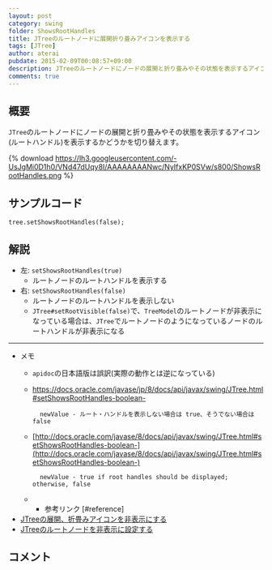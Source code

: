 ```yaml
---
layout: post
category: swing
folder: ShowsRootHandles
title: JTreeのルートノードに展開折り畳みアイコンを表示する
tags: [JTree]
author: aterai
pubdate: 2015-02-09T00:08:57+09:00
description: JTreeのルートノードにノードの展開と折り畳みやその状態を表示するアイコン(ルートハンドル)を表示するかどうかを切り替えます。
comments: true
---
```

## 概要
`JTree`のルートノードにノードの展開と折り畳みやその状態を表示するアイコン(ルートハンドル)を表示するかどうかを切り替えます。

{% download https://lh3.googleusercontent.com/-UsJgMi0D1h0/VNd47dUqy8I/AAAAAAAANwc/NyIfxKP0SVw/s800/ShowsRootHandles.png %}

## サンプルコード
<pre class="prettyprint"><code>tree.setShowsRootHandles(false);
</code></pre>

## 解説
- 左: `setShowsRootHandles(true)`
    - ルートノードのルートハンドルを表示する
- 右: `setShowsRootHandles(false)`
    - ルートノードのルートハンドルを表示しない
    - `JTree#setRootVisible(false)`で、`TreeModel`のルートノードが非表示になっている場合は、`JTree`でルートノードのようになっているノードのルートハンドルが非表示になる

<!-- dummy comment line for breaking list -->

- - - -
- メモ
    - `apidoc`の日本語版は誤訳(実際の動作とは逆になっている)
    - https://docs.oracle.com/javase/jp/8/docs/api/javax/swing/JTree.html#setShowsRootHandles-boolean-
    
    		newValue - ルート・ハンドルを表示しない場合は true、そうでない場合はfalse
    - [http://docs.oracle.com/javase/8/docs/api/javax/swing/JTree.html#setShowsRootHandles-boolean-](http://docs.oracle.com/javase/8/docs/api/javax/swing/JTree.html#setShowsRootHandles-boolean-)
    
    		newValue - true if root handles should be displayed; otherwise, false
    - * 参考リンク [#reference]
- [JTreeの展開、折畳みアイコンを非表示にする](http://ateraimemo.com/Swing/TreeExpandedIcon.html)
- [JTreeのルートノードを非表示に設定する](http://ateraimemo.com/Swing/TreeRootVisible.html)

<!-- dummy comment line for breaking list -->

## コメント
